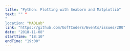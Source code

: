 ```yaml
---
title: "Python: Plotting with Seaborn and Matplotlib"
text: "" "
"
location: "MADLab"
link: "https://github.com/UofTCoders/Events/issues/200"
date: "2018-11-08"
startTime: "18:10"
endTime: "19:00"
---
```

